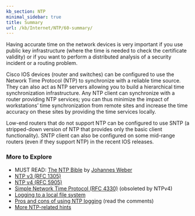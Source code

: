 ```yaml
---
kb_section: NTP
minimal_sidebar: true
title: Summary
url: /kb/Internet/NTP/60-summary/
---
```

Having accurate time on the network devices is very important if you use public key infrastructure (where the time is needed to check the certificate validity) or if you want to perform a distributed analysis of a security incident or a routing problem.

Cisco IOS devices (router and switches) can be configured to use the Network Time Protocol (NTP) to synchronize with a reliable time source. They can also act as NTP servers allowing you to build a hierarchical time synchronization infrastructure. Any NTP client can synchronize with a router providing NTP services; you can thus minimize the impact of workstations’ time synchronization from remote sites and increase the time accuracy on these sites by providing the time services locally.

Low-end routers that do not support NTP can be configured to use SNTP (a stripped-down version of NTP that provides only the basic client functionality). SNTP client can also be configured on some mid-range routers (even if they support NTP) in the recent IOS releases.

### More to Explore

* MUST READ: [The NTP Bible](https://weberblog.net/ntp/) by [Johannes Weber](https://weberblog.net/about/)
* [NTP v3 (RFC 1305)](https://datatracker.ietf.org/doc/html/rfc1305)
* [NTP v4 (RFC 5905)](https://datatracker.ietf.org/doc/html/rfc5905)
* [Simple Network Time Protocol (RFC 4330)](https://datatracker.ietf.org/doc/html/rfc4330) (obsoleted by NTPv4)
* [Logging to a local file system](http://blog.ipspace.net/2007/09/logging-to-flash-disk.html)
* [Pros and cons of using NTP logging](/2007/10/log-ntp-events/) (read the comments)
* [More NTP-related hints](/tag/ntp/)
